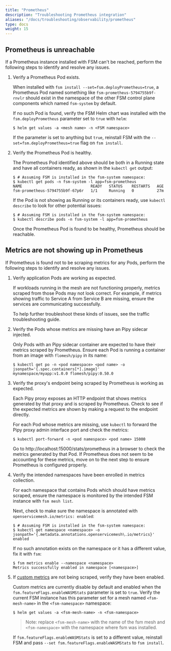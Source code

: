 ```yaml
---
title: "Prometheus"
description: "Troubleshooting Prometheus integration"
aliases: "/docs/troubleshooting/observability/prometheus"
type: docs
weight: 15
---
```


## Prometheus is unreachable

If a Prometheus instance installed with FSM can't be reached, perform the following steps to identify and resolve any issues.

1. Verify a Prometheus Pod exists.

    When installed with `fsm install --set=fsm.deployPrometheus=true`, a Prometheus Pod named something like `fsm-prometheus-5794755b9f-rnvlr` should exist in the namespace of the other FSM control plane components which named `fsm-system` by default.

    If no such Pod is found, verify the FSM Helm chart was installed with the `fsm.deployPrometheus` parameter set to `true` with `helm`:

    ```console
    $ helm get values -a <mesh name> -n <FSM namespace>
    ```

    If the parameter is set to anything but `true`, reinstall FSM with the `--set=fsm.deployPrometheus=true` flag on `fsm install`.

1. Verify the Prometheus Pod is healthy.

    The Prometheus Pod identified above should be both in a Running state and have all containers ready, as shown in the `kubectl get` output:

    ```console
    $ # Assuming FSM is installed in the fsm-system namespace:
    $ kubectl get pods -n fsm-system -l app=fsm-prometheus
    NAME                              READY   STATUS    RESTARTS   AGE
    fsm-prometheus-5794755b9f-67p6r   1/1     Running   0          27m
    ```

    If the Pod is not showing as Running or its containers ready, use `kubectl describe` to look for other potential issues:

    ```console
    $ # Assuming FSM is installed in the fsm-system namespace:
    $ kubectl describe pods -n fsm-system -l app=fsm-prometheus
    ```

    Once the Prometheus Pod is found to be healthy, Prometheus should be reachable.

## Metrics are not showing up in Prometheus

If Prometheus is found not to be scraping metrics for any Pods, perform the following steps to identify and resolve any issues.

1. Verify application Pods are working as expected.

    If workloads running in the mesh are not functioning properly, metrics scraped from those Pods may not look correct. For example, if metrics showing traffic to Service A from Service B are missing, ensure the services are communicating successfully.

    To help further troubleshoot these kinds of issues, see the traffic troubleshooting guide.

1. Verify the Pods whose metrics are missing have an Pipy sidecar injected.

    Only Pods with an Pipy sidecar container are expected to have their metrics scraped by Prometheus. Ensure each Pod is running a container from an image with `flomesh/pipy` in its name:

    ```console
    $ kubectl get po -n <pod namespace> <pod name> -o jsonpath='{.spec.containers[*].image}'
    mynamespace/myapp:v1.0.0 flomesh/pipy:0.50.0
    ```
1. Verify the proxy's endpoint being scraped by Prometheus is working as expected.

    Each Pipy proxy exposes an HTTP endpoint that shows metrics generated by that proxy and is scraped by Prometheus. Check to see if the expected metrics are shown by making a request to the endpoint directly.

    For each Pod whose metrics are missing, use `kubectl` to forward the Pipy proxy admin interface port and check the metrics:

    ```console
    $ kubectl port-forward -n <pod namespace> <pod name> 15000
    ```

    Go to http://localhost:15000/stats/prometheus in a browser to check the metrics generated by that Pod. If Prometheus does not seem to be accounting for these metrics, move on to the next step to ensure Prometheus is configured properly.

1. Verify the intended namespaces have been enrolled in metrics collection.

    For each namespace that contains Pods which should have metrics scraped, ensure the namespace is monitored by the intended FSM instance with `fsm mesh list`.

    Next, check to make sure the namespace is annotated with `openservicemesh.io/metrics: enabled`:

    ```console
    $ # Assuming FSM is installed in the fsm-system namespace:
    $ kubectl get namespace <namespace> -o jsonpath='{.metadata.annotations.openservicemesh\.io/metrics}'
    enabled
    ```

    If no such annotation exists on the namespace or it has a different value, fix it with `fsm`:

    ```console
    $ fsm metrics enable --namespace <namespace>
    Metrics successfully enabled in namespace [<namespace>]
    ```

2. If [custom metrics](/guides/observability/metrics/#custom-metrics) are not being scraped, verify they have been enabled.

    Custom metrics are currently disable by default and enabled when the `fsm.featureFlags.enableWASMStats` parameter is set to `true`. Verify the current FSM instance has this parameter set for a mesh named `<fsm-mesh-name>` in the `<fsm-namespace>` namespace:

    ```console
    $ helm get values -a <fsm-mesh-name> -n <fsm-namespace>
    ```

   > Note: replace `<fsm-mesh-name>` with the name of the fsm mesh and `<fsm-namespace>` with the namespace where fsm was installed.

    If `fsm.featureFlags.enableWASMStats` is set to a different value, reinstall FSM and pass `--set fsm.featureFlags.enableWASMStats` to `fsm install`.
